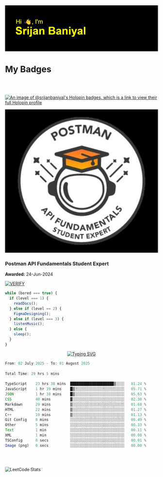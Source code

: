 ![Header](./header.png)

# My Badges

<Br />
<Br />

[![An image of @srijanbaniyal's Holopin badges, which is a link to view their full Holopin profile](https://holopin.me/srijanbaniyal)](https://holopin.io/@srijanbaniyal)

[![Postman API Fundamentals Student Expert](/Postman.jpeg)](https://api.badgr.io/public/assertions/r9BLLy0oTfKJBbkGuDI1zA)

### Postman API Fundamentals Student Expert

**Awarded:** 24-Jun-2024

[![VERIFY](https://img.shields.io/badge/VERIFY-blue)](https://badgecheck.io?url=https%3A%2F%2Fapi.badgr.io%2Fpublic%2Fassertions%2Fr9BLLy0oTfKJBbkGuDI1zA)

```javascript
while (bored === true) {
  if (level === 1) {
    readDocs();
  } else if (level == 2) {
    FigmaDesigning();
  } else if (level === 3) {
    listenMusic();
  } else {
    sleep();
  }
}
```

<p align="center">
  <a href="https://git.io/typing-svg"><img src="https://readme-typing-svg.demolab.com?font=Tilt+Prism&size=30&pause=1000&color=0FF75B&center=true&vCenter=true&width=800&height=80&lines=Time+spent+on+various+Programming+languages" alt="Typing SVG" /></a>
</p>

<!--START_SECTION:waka-->

```TypeScript
From: 02 July 2025 - To: 01 August 2025

Total Time: 29 hrs 5 mins

TypeScript    23 hrs 38 mins  ████████████████████▒░░░░   81.24 %
JavaScript    1 hr 39 mins    █▒░░░░░░░░░░░░░░░░░░░░░░░   05.71 %
JSON          1 hr 38 mins    █▒░░░░░░░░░░░░░░░░░░░░░░░   05.63 %
CSS           40 mins         ▓░░░░░░░░░░░░░░░░░░░░░░░░   02.30 %
Markdown      29 mins         ▒░░░░░░░░░░░░░░░░░░░░░░░░   01.68 %
HTML          22 mins         ▒░░░░░░░░░░░░░░░░░░░░░░░░   01.27 %
C++           19 mins         ▒░░░░░░░░░░░░░░░░░░░░░░░░   01.13 %
Git Config    8 mins          ░░░░░░░░░░░░░░░░░░░░░░░░░   00.49 %
Other         5 mins          ░░░░░░░░░░░░░░░░░░░░░░░░░   00.33 %
Text          1 min           ░░░░░░░░░░░░░░░░░░░░░░░░░   00.11 %
XML           1 min           ░░░░░░░░░░░░░░░░░░░░░░░░░   00.08 %
TSConfig      0 secs          ░░░░░░░░░░░░░░░░░░░░░░░░░   00.01 %
Image (png)   0 secs          ░░░░░░░░░░░░░░░░░░░░░░░░░   00.00 %
```

<!--END_SECTION:waka-->

<Br />
<Br />

![LeetCode Stats](https://leetcard.jacoblin.cool/Srijan-Baniyal?theme=dark&font=Rasa&ext=contest)
